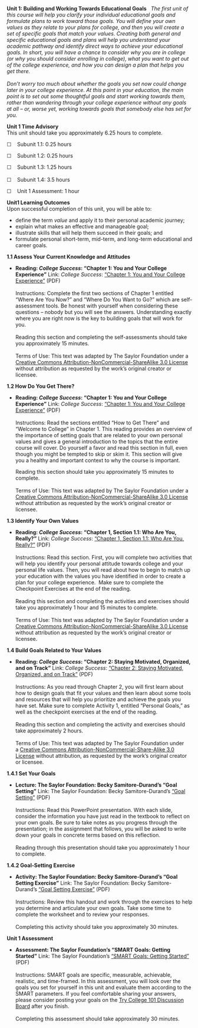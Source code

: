 **Unit 1: Building and Working Towards Educational Goals** <span
id="1"></span> 
*The first unit of this course will help you clarify your individual
educational goals and formulate plans to work toward those goals. You
will define your own values as they relate to your plans for college,
and then you will create a set of specific goals that match your values.
Creating both general and specific educational goals and plans will help
you understand your academic pathway and identify direct ways to achieve
your educational goals. In short, you will have a chance to consider why
you are in college (or why you should consider enrolling in college),
what you want to get out of the college experience, and how you can
design a plan that helps you get there.  
    
 Don’t worry too much about whether the goals you set now could change
later in your college experience. At this point in your education, the
main point is to set out some thoughtful goals and start working towards
them, rather than wandering through your college experience without any
goals at all – or, worse yet, working towards goals that somebody else
has set for you.*

**Unit 1 Time Advisory**  
This unit should take you approximately 6.25 hours to complete.  
  
 ☐    Subunit 1.1: 0.25 hours  
  
 ☐    Subunit 1.2: 0.25 hours  
  
 ☐    Subunit 1.3: 1.25 hours  
    
 ☐    Subunit 1.4: 3.5 hours  
  
 ☐    Unit 1 Assessment: 1 hour

**Unit1 Learning Outcomes**  
Upon successful completion of this unit, you will be able to:
-   define the term *value* and apply it to their personal academic
    journey;
-   explain what makes an effective and manageable goal;
-   illustrate skills that will help them succeed in their goals; and
-   formulate personal short-term, mid-term, and long-term educational
    and career goals.

**1.1 Assess Your Current Knowledge and Attitudes** <span
id="1.1"></span> 
-   **Reading: *College Success*: “Chapter 1: You and Your College
    Experience”**
    Link: *College Success*: [“Chapter 1: You and Your College
    Experience”](https://resources.saylor.org/archived/textbooks/College%20Success.pdf)
    (PDF)  
        
     Instructions: Complete the first two sections of Chapter 1 entitled
    “Where Are You Now?” and “Where Do You Want to Go?” which are
    self-assessment tools. Be honest with yourself when considering
    these questions – nobody but you will see the answers. Understanding
    exactly where you are right now is the key to building goals that
    will work for you.  
        
     Reading this section and completing the self-assessments should
    take you approximately 15 minutes.  
        
     Terms of Use: This text was adapted by The Saylor Foundation under
    a [Creative Commons Attribution-NonCommercial-ShareAlike 3.0
    License](http://creativecommons.org/licenses/by-nc-sa/3.0/) without
    attribution as requested by the work’s original creator or licensee.

**1.2 How Do You Get There?** <span id="1.2"></span> 
-   **Reading: *College Success*: “Chapter 1: You and Your College
    Experience”**
    Link: *College Success*: [“Chapter 1: You and Your College
    Experience”](https://resources.saylor.org/archived/textbooks/College%20Success.pdf)
    (PDF)  
        
     Instructions: Read the sections entitled “How to Get There” and
    “Welcome to College” in Chapter 1. This reading provides an overview
    of the importance of setting goals that are related to your own
    personal values and gives a general introduction to the topics that
    the entire course will cover. Do yourself a favor and read this
    section in full, even though you might be tempted to skip or skim
    it. This section will give you a healthy and important context to
    why the course is important.  
      
     Reading this section should take you approximately 15 minutes to
    complete.  
        
     Terms of Use: This text was adapted by The Saylor Foundation under
    a [Creative Commons Attribution-NonCommercial-ShareAlike 3.0
    License](http://creativecommons.org/licenses/by-nc-sa/3.0/) without
    attribution as requested by the work’s original creator or licensee.

**1.3 Identify Your Own Values** <span id="1.3"></span> 
-   **Reading: *College Success*: “Chapter 1, Section 1.1: Who Are You,
    Really?”**
    Link: *College Success*: [“Chapter 1, Section 1.1: Who Are You,
    Really?”](https://resources.saylor.org/archived/textbooks/College%20Success.pdf)
    (PDF)  
        
     Instructions: Read this section. First, you will complete two
    activities that will help you identify your personal attitude
    towards college and your personal life values. Then, you will read
    about how to begin to match up your education with the values you
    have identified in order to create a plan for your college
    experience.  Make sure to complete the Checkpoint Exercises at the
    end of the reading.  
        
     Reading this section and completing the activities and exercises
    should take you approximately 1 hour and 15 minutes to complete.  
        
     Terms of Use: This text was adapted by The Saylor Foundation under
    a [Creative Commons Attribution-NonCommercial-ShareAlike 3.0
    License](http://creativecommons.org/licenses/by-nc-sa/3.0/) without
    attribution as requested by the work’s original creator or licensee.

**1.4 Build Goals Related to Your Values** <span id="1.4"></span> 
-   **Reading: *College Success*: “Chapter 2: Staying Motivated,
    Organized, and on Track”**
    Link: *College Success*: [“Chapter 2: Staying Motivated, Organized,
    and on
    Track”](https://resources.saylor.org/archived/textbooks/College%20Success.pdf)
    (PDF)  
        
     Instructions: As you read through Chapter 2, you will first learn
    about how to design goals that fit your values and then learn about
    some tools and resources that will help you prioritize and achieve
    the goals you have set. Make sure to complete Activity 1, entitled
    “Personal Goals,” as well as the checkpoint exercises at the end of
    the reading.  
        
     Reading this section and completing the activity and exercises
    should take approximately 2 hours.  
        
     Terms of Use: This text was adapted by The Saylor Foundation under
    a [Creative Commons Attribution-NonCommercial-Share-Alike 3.0
    License](http://creativecommons.org/licenses/by-nc-sa/3.0/) without
    attribution, as requested by the work’s original creator or
    licensee.

**1.4.1 Set Your Goals** <span id="1.4.1"></span> 
-   **Lecture: The Saylor Foundation: Becky Samitore-Durand’s “Goal
    Setting”**
    Link: The Saylor Foundation: Becky Samitore-Durand’s [“Goal
    Setting”](https://resources.saylor.org/archived/wp-content/uploads/2012/01/TRYCOLLEGE-1.3.4.pdf) (PDF)  
        
     Instructions: Read this PowerPoint presentation. With each slide,
    consider the information you have just read in the textbook to
    reflect on your own goals. Be sure to take notes as you progress
    through the presentation; in the assignment that follows, you will
    be asked to write down your goals in concrete terms based on this
    reflection.  
        
     Reading through this presentation should take you approximately 1
    hour to complete.

**1.4.2 Goal-Setting Exercise** <span id="1.4.2"></span> 
-   **Activity: The Saylor Foundation: Becky Samitore-Durand’s “Goal
    Setting Exercise”**
    Link: The Saylor Foundation: Becky Samitore-Durand’s [“Goal Setting
    Exercise”](https://resources.saylor.org/archived/wp-content/uploads/2012/01/TRYCOLLEGE-1.3.4-ASSIGNMENT.pdf) (PDF)  
        
     Instructions: Review this handout and work through the exercises to
    help you determine and articulate your own goals. Take some time to
    complete the worksheet and to review your responses.  
        
     Completing this activity should take you approximately 30 minutes.

**Unit 1 Assessment** <span id="1.5"></span> 
-   **Assessment: The Saylor Foundation’s “SMART Goals: Getting
    Started”**
    Link: The Saylor Foundation’s [“SMART Goals: Getting
    Started”](https://resources.saylor.org/archived/wp-content/uploads/2014/01/TRYCOLLEGE101-Unit1Assessment-FINAL.pdf)
    (PDF)  
        
     Instructions: SMART goals are specific, measurable, achievable,
    realistic, and time-framed. In this assessment, you will look over
    the goals you set for yourself in this unit and evaluate them
    according to the SMART parameters. If you feel comfortable sharing
    your answers, please consider posting your goals on the [Try College
    101 Discussion Board](http://forums.saylor.org/topic/smart-goals/)
    after you finish.  
        
     Completing this assessment should take approximately 30 minutes.


